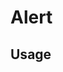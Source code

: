 <script setup>
import Alert from '../../src/components/Alert.vue'
</script>

# Alert

## Usage

<Story class="gap-4">
  <Alert title="Info" />
</Story>
